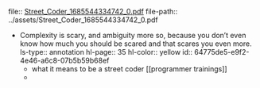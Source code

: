 file:: [Street_Coder_1685544334742_0.pdf](../assets/Street_Coder_1685544334742_0.pdf)
file-path:: ../assets/Street_Coder_1685544334742_0.pdf

- Complexity is scary, and ambiguity more so, because you don’t even know how much you should be scared and that scares you even more.
  ls-type:: annotation
  hl-page:: 35
  hl-color:: yellow
  id:: 64775de5-e9f2-4e46-a6c8-07b5b59b68ef
	- what it means to be a street coder [[programmer trainings]]
	-